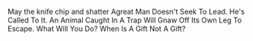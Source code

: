 May the knife chip and shatter 
Agreat Man Doesn't Seek To Lead. He's Called To It. 
An Animal Caught In A Trap Will Gnaw Off Its Own Leg To Escape. What Will You Do? 
When Is A Gift Not A Gift?
